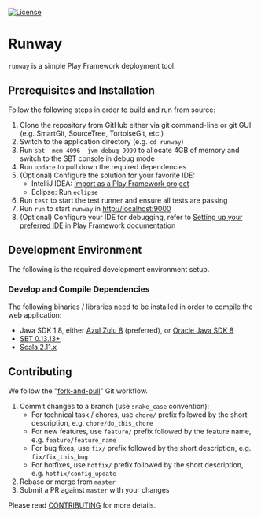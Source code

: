 [![License](https://img.shields.io/badge/license-Apache--2.0-brightgreen.svg)](LICENSE)

# Runway

`runway` is a simple Play Framework deployment tool.

## Prerequisites and Installation

Follow the following steps in order to build and run from source:

  1. Clone the repository from GitHub either via git command-line or git GUI (e.g. SmartGit, SourceTree, TortoiseGit, etc.)
  1. Switch to the application directory (e.g. `cd runway`)
  1. Run `sbt -mem 4096 -jvm-debug 9999` to allocate 4GB of memory and switch to the SBT console in debug mode
  1. Run `update` to pull down the required dependencies
  1. (Optional) Configure the solution for your favorite IDE:
     * IntelliJ IDEA: [Import as a Play Framework project](https://confluence.jetbrains.com/display/IntelliJIDEA/Play+Framework+2.0)
     * Eclipse: Run `eclipse`
  1. Run `test` to start the test runner and ensure all tests are passing
  1. Run `run` to start `runway` in [http://localhost:9000](http://localhost:9000)
  1. (Optional) Configure your IDE for debugging, refer to [Setting up your preferred IDE](https://www.playframework.com/documentation/2.3.x/IDE)
     in Play Framework documentation

## Development Environment

The following is the required development environment setup.

### Develop and Compile Dependencies

The following binaries / libraries need to be installed in order to compile the web application:

  * Java SDK 1.8, either [Azul Zulu 8](http://www.azul.com/downloads/zulu/) (preferred), or [Oracle Java SDK 8](http://www.oracle.com/technetwork/java/javase/downloads/index.html)
  * [SBT 0.13.13+](http://www.scala-sbt.org/download.html)
  * [Scala 2.11.x](http://www.scala-lang.org/download/all.html)

## Contributing

We follow the "[fork-and-pull](https://help.github.com/articles/about-pull-requests/)" Git workflow.

  1. Commit changes to a branch (use `snake_case` convention):
     - For technical task / chores, use `chore/` prefix followed by the short description, e.g. `chore/do_this_chore`
     - For new features, use `feature/` prefix followed by the feature name, e.g. `feature/feature_name`
     - For bug fixes, use `fix/` prefix followed by the short description, e.g. `fix/fix_this_bug`
     - For hotfixes, use `hotfix/` prefix followed by the short description, e.g. `hotfix/config_update`
  1. Rebase or merge from `master`
  1. Submit a PR against `master` with your changes

Please read [CONTRIBUTING](CONTRIBUTING.md) for more details.

